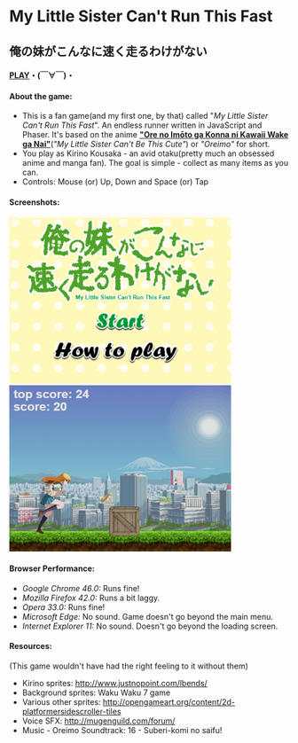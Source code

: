 # My Little Sister Can't Run This Fast
## 俺の妹がこんなに速く走るわけがない
#### [PLAY](https://cdn.gitcdn.xyz/cdn/BrunoHautenfaust/Personal-Projects/273c8d0480760faf24cae1dbdbe71f8b338dfd83/Oreimo%20Endless%20Runner/MainGame.html)・(￣∀￣)・
#### About the game:
 - This is a fan game(and my first one, by that) called "_My Little Sister Can't Run This Fast_". An endless runner written in JavaScript and Phaser.
 It's based on the anime [**"Ore no Imōto ga Konna ni Kawaii Wake ga Nai"**](http://myanimelist.net/anime/8769/Ore_no_Imouto_ga_Konnani_Kawaii_Wake_ga_Nai)(_"My Little Sister Can't Be This Cute"_) or _"Oreimo"_ for short. 
 - You play as Kirino Kousaka - an avid otaku(pretty much an obsessed anime and manga fan). The goal is simple - collect as many items as you can.
 - Controls: Mouse (or) Up, Down and Space (or) Tap
 
#### Screenshots:
<img src="./screenshots/screen1.jpg" alt="screen1" width="400" height="300">
<img src="./screenshots/screen2.jpg" alt="screen2" width="400" height="300">

#### Browser Performance:
- _Google Chrome 46.0:_ Runs fine!
- _Mozilla Firefox 42.0:_ Runs a bit laggy.
- _Opera 33.0:_ Runs fine!
- _Microsoft Edge:_ No sound. Game doesn't go beyond the main menu. 
- _Internet Explorer 11:_ No sound. Doesn't go beyond the loading screen.

#### Resources:
(This game wouldn't have had the right feeling to it without them)
- Kirino sprites: http://www.justnopoint.com/lbends/
- Background sprites: Waku Waku 7 game
- Various other sprites: http://opengameart.org/content/2d-platformersidescroller-tiles
- Voice SFX: http://mugenguild.com/forum/
- Music - Oreimo Soundtrack: 16 - Suberi-komi no saifu!
